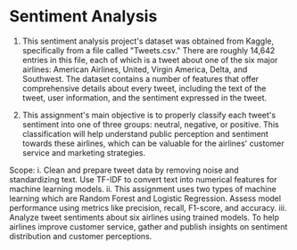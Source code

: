 # Sentiment Analysis

1. This sentiment analysis project's dataset was obtained from Kaggle, specifically from a file called "Tweets.csv." There are roughly 14,642 entries in this file, each of which is a tweet about one of the six major airlines: American Airlines, United, Virgin America, Delta, and Southwest. The dataset contains a number of features that offer comprehensive details about every tweet, including the text of the tweet, user information, and the sentiment expressed in the tweet.

2. This assignment's main objective is to properly classify each tweet's sentiment into one of three groups: neutral, negative, or positive. This classification will help understand public perception and sentiment towards these airlines, which can be valuable for the airlines' customer service and marketing strategies.

Scope:
 i. Clean and prepare tweet data by removing noise and standardizing text. Use TF-IDF to convert text into numerical features for machine learning models.
 ii. This assignment uses two types of machine learning which are Random Forest and Logistic Regression. Assess model performance using metrics like precision, recall, F1-score, and accuracy.
 iii. Analyze tweet sentiments about six airlines using trained models. To help airlines improve customer service, gather and publish insights on sentiment distribution and customer perceptions.
